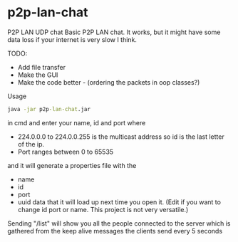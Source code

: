# p2p-lan-chat
P2P LAN UDP chat
Basic P2P LAN chat. It works, but it might have some data loss if your internet is very slow I think.

TODO:
* Add file transfer
* Make the GUI
* Make the code better - (ordering the packets in oop classes?)

Usage
```cmd
java -jar p2p-lan-chat.jar
```
in cmd and enter your name, id and port where
* 224.0.0.0 to 224.0.0.255 is the multicast address so id is the last letter of the ip. 
* Port ranges between 0 to 65535

and it will generate a properties file with the

* name
* id
* port
* uuid
data that it will load up next time you open it. (Edit if you want to change id port or name. This project is not very versatile.)

Sending "/list" will show you all the people connected to the server which is gathered from the keep alive messages the clients send every 5 seconds
